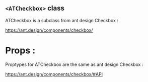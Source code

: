 ## `<ATCheckbox>` class

ATCheckbox is a subclass from ant design Checkbox :

https://ant.design/components/checkbox/


# Props :

Proptypes for ATCheckbox are the same as ant design Checkbox :

https://ant.design/components/checkbox/#API



